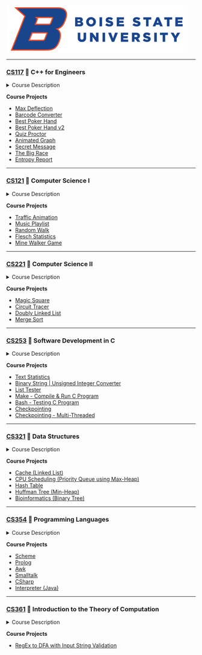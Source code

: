 ![Boise State University](bsu_logo.png?h=70%)

___

### [CS117](cs117/README.md) :small_orange_diamond: C++ for Engineers

<details>

<summary>Course Description</summary>
An introductory course in computer programming using C++. Topics include: scalar types; aggregate types; pointers and reference types; statements; expressions; functions; libraries; and a brief introduction to classes, objects, and overloading. Emphasis is on: development, compilation, debugging, and execution of complete programs implementing given algorithms for numerical, scientific, and engineering applications.

</details>

**Course Projects**
- [Max Deflection](cs117/p1)
- [Barcode Converter](cs117/p3)
- [Best Poker Hand](cs117/p2)
- [Best Poker Hand v2](cs117/p6)
- [Quiz Proctor](cs117/p4)
- [Animated Graph](cs117/p5)
- [Secret Message](cs117/p7)
- [The Big Race](cs117/p9)
- [Entropy Report](cs117/p10)

___

### [CS121](cs121/README.md) :small_orange_diamond: Computer Science I

<details>

<summary>Course Description</summary>
Introduction to object-oriented problem solving and programming. Software development process. Data and expression, conditionals and loops, arrays and lists, and classes and interfaces. Introduction to graphical user interfaces (GUIs). Guided, in-class programming activities and targeted projects to teach problem solving and software development skills.

</details>

**Course Projects**
- [Traffic Animation](cs121/p1)
- [Music Playlist](cs121/p2)
- [Random Walk](cs121/p3)
- [Flesch Statistics](cs121/p4)
- [Mine Walker Game](cs121/p5)

___

### [CS221](cs221/README.md) :small_orange_diamond: Computer Science II

<details>

<summary>Course Description</summary>
Object-oriented design including inheritance, polymorphism, and dynamic binding. Graphical user interfaces. Recursion. Introduction to program correctness and testing/analysis of time/space requirements. Basic data structures: lists, collections, stacks, and queues. Basic searching and sorting.

</details>

**Course Projects**
- [Magic Square](cs221/p1)
- [Circuit Tracer](cs221/p2)
- [Doubly Linked List](cs221/p3)
- [Merge Sort](cs221/p4)

___

### [CS253](cs253/README.md) :small_orange_diamond: Software Development in C

<details>

<summary>Course Description</summary>
Structure of C programs, functions, scope, arrays, structures, pointers, and run-time memory management. Introduction to build systems, debugging techniques, and process management and basic systems programming.

</details>

**Course Projects**
- [Text Statistics](cs253/p1)
- [Binary String | Unsigned Integer Converter](cs253/p2)
- [List Tester](cs253/p3)
- [Make - Compile & Run C Program](cs253/p4)
- [Bash - Testing C Program](cs253/p5)
- [Checkpointing](cs253/p6)
- [Checkpointing - Multi-Threaded](cs253/p7)

___

### [CS321](cs321/README.md) :small_orange_diamond: Data Structures

<details>

<summary>Course Description</summary>
Asymptotic analysis of data structures and algorithms. Efficient algorithms for searching and sorting. Abstract data types including priority queues, maps, search trees, and graphs. Implementation of abstract data types using data structures such as heaps, hash tables, trees, binary search trees, balanced search trees, B-Trees, and representation of graphs. Intro to graph algorithms such as bread-first search, and depth-first search. Continued use of good software engineering practices such as unit testing, automated testing, agile development, version control, and data persistence.

</details>

**Course Projects**
- [Cache (Linked List)](cs321/p1)
- [CPU Scheduling (Priority Queue using Max-Heap)](cs321/p2)
- [Hash Table](cs321/p3)
- [Huffman Tree (Min-Heap)](cs321/p4)
- [Bioinformatics (Binary Tree)](cs321/p5)

___

### [CS354](cs354/README.md) :small_orange_diamond: Programming Languages

<details>

<summary>Course Description</summary>
Principles of programming languages: design, syntax, semantics, information binding, strings, arithmetic, input/output, recursion and extensibility.

</details>

**Course Projects**
- [Scheme](cs354/Scheme)
- [Prolog](cs354/Prolog)
- [Awk](cs354/Awk)
- [Smalltalk](cs354/Smalltalk)
- [CSharp](cs354/CSharp)
- [Interpreter (Java)](cs354/Interpreter)

___

### [CS361](cs361/README.md) :small_orange_diamond: Introduction to the Theory of Computation

<details>

<summary>Course Description</summary>
Regular languages, finite automata, context-free languages, pushdown automata, Turing machines, decidability, introduction to reducibility and computational complexity.

</details>

**Course Projects**
- [RegEx to DFA with Input String Validation](cs361/MainProject)
